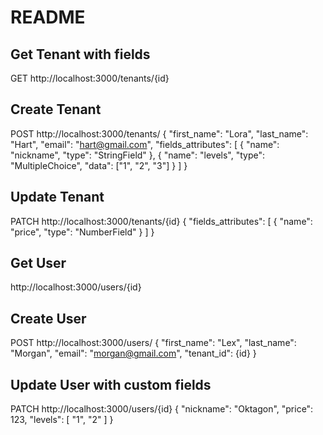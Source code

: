 # README

## Get Tenant with fields 
GET http://localhost:3000/tenants/{id}

## Create Tenant
POST http://localhost:3000/tenants/
{
    "first_name": "Lora",
    "last_name": "Hart",
    "email": "hart@gmail.com",
    "fields_attributes": [
        {
            "name": "nickname",
            "type": "StringField"
        },
        {
            "name": "levels",
            "type": "MultipleChoice",
            "data": ["1", "2", "3"]
        }
    ]
}

## Update Tenant
PATCH http://localhost:3000/tenants/{id}
{
    "fields_attributes": [
        {
            "name": "price",
            "type": "NumberField"
        }
    ]
}


## Get User
http://localhost:3000/users/{id}

## Create User
POST http://localhost:3000/users/
{
    "first_name": "Lex",
    "last_name": "Morgan",
    "email": "morgan@gmail.com",
    "tenant_id": {id}
}

## Update User with custom fields
PATCH http://localhost:3000/users/{id}
{
    "nickname": "Oktagon",
    "price": 123,
    "levels": [ "1", "2" ]
}


